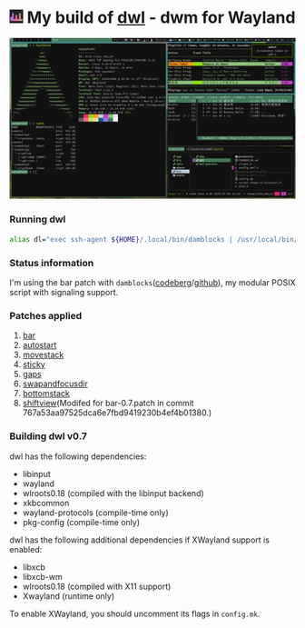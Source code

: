 # <img src="./misc/dwl-repo.png" width="24"/> My build of [dwl](https://codeberg.org/dwl/dwl) - dwm for Wayland


![](./misc/20250709_22h31m01s_grim.png)

### Running dwl
```sh
alias dl="exec ssh-agent ${HOME}/.local/bin/damblocks | /usr/local/bin/dwl"
```

### Status information
I'm using the bar patch with `damblocks`([codeberg](https://codeberg.org/unixchad/damblocks)/[github](https://github.com/gnuunixchad/damblocks)), my modular POSIX script with signaling support.

### Patches applied
1. [bar](https://codeberg.org/dwl/dwl-patches/patch/bar)
2. [autostart](https://codeberg.org/dwl/dwl-patches/patch/autostart)
3. [movestack](https://codeberg.org/dwl/dwl-patches/patch/movestack)
4. [sticky](https://codeberg.org/dwl/dwl-patches/patch/sticky)
5. [gaps](https://codeberg.org/dwl/dwl-patches/patch/gaps)
6. [swapandfocusdir](https://codeberg.org/dwl/dwl-patches/patch/swapandfocusdir)
7. [bottomstack](https://codeberg.org/dwl/dwl-patches/patch/bottomstack)
7. [shiftview](https://codeberg.org/dwl/dwl-patches/patch/shiftview)(Modifed for bar-0.7.patch in commit 767a53aa97525dca6e7fbd9419230b4ef4b01380.)

### Building dwl v0.7
dwl has the following dependencies:
- libinput
- wayland
- wlroots0.18 (compiled with the libinput backend)
- xkbcommon
- wayland-protocols (compile-time only)
- pkg-config (compile-time only)

dwl has the following additional dependencies if XWayland support is enabled:
- libxcb
- libxcb-wm
- wlroots0.18 (compiled with X11 support)
- Xwayland (runtime only)

To enable XWayland, you should uncomment its flags in `config.mk`.

